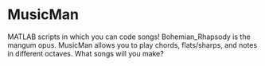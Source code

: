 MusicMan
========

MATLAB scripts in which you can code songs!  Bohemian_Rhapsody is the mangum opus.  MusicMan allows you to play chords, flats/sharps, and notes in different octaves.  What songs will you make?
